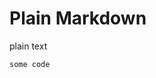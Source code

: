 # Plain Markdown
<arg stringParam='"default"' number='1' />
plain text

```codeBlockId
some code
```

<let binding='prev.codeBlockId' sum='prev.number + 1' />
<nix eval='"${final.binding} ${toString final.sum}"' />

